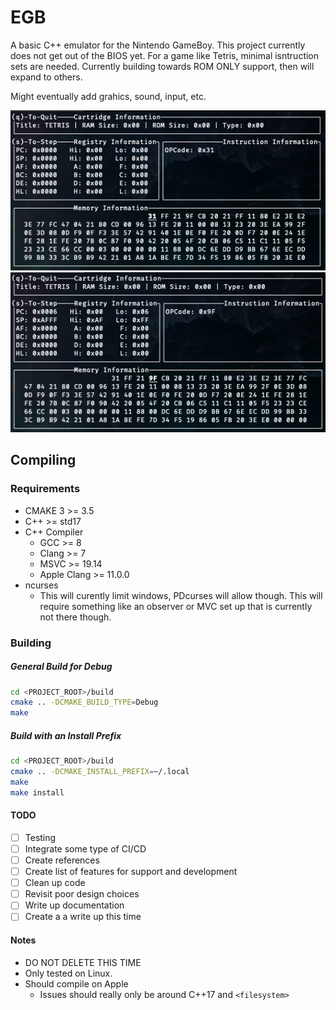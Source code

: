 # EGB
A basic C++ emulator for the Nintendo GameBoy.
This project currently does not get out of the BIOS yet. For a game like Tetris, minimal isntruction sets are needed.
Currently building towards ROM ONLY support, then will expand to others.

Might eventually add grahics, sound, input, etc.

![EGB CLI 0](/docs/images/egb-cli_0.png)
![EGB CLI 1](/docs/images/egb-cli_1.png)

## Compiling
### Requirements
* CMAKE 3 >= 3.5
* C++ >= std17
* C++ Compiler
  * GCC >= 8
  * Clang >= 7
  * MSVC >= 19.14
  * Apple Clang >= 11.0.0
* ncurses
  * This will curently limit windows, PDcurses will allow though. This will require something like an observer or MVC set up that is currently not there though.
### Building
##### General Build for Debug
```bash
cd <PROJECT_ROOT>/build
cmake .. -DCMAKE_BUILD_TYPE=Debug
make
```
##### Build with an Install Prefix
```bash
cd <PROJECT_ROOT>/build
cmake .. -DCMAKE_INSTALL_PREFIX=~/.local
make
make install
```

#### TODO
- [ ] Testing
- [ ] Integrate some type of CI/CD
- [ ] Create references
- [ ] Create list of features for support and development
- [ ] Clean up code
- [ ] Revisit poor design choices
- [ ] Write up documentation
- [ ] Create a a write up this time

#### Notes
* DO NOT DELETE THIS TIME
* Only tested on Linux.
* Should compile on Apple
  * Issues should really only be around C++17 and `<filesystem>`
